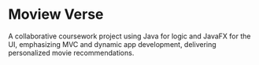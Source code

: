 # Moview Verse
A collaborative coursework project using Java for logic and JavaFX for the UI, emphasizing MVC and dynamic app development, delivering personalized movie recommendations.
